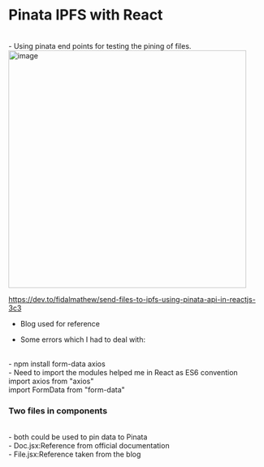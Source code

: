 # Pinata IPFS with React
<br>
- Using pinata end points for testing the pining of files.

<img width="468" alt="image" src="https://user-images.githubusercontent.com/96490105/234174039-922527e2-a2d1-4862-8127-63a8d9a5e24e.png">

https://dev.to/fidalmathew/send-files-to-ipfs-using-pinata-api-in-reactjs-3c3
<br>
- Blog used for reference

- Some errors which I had to deal with:
<br>
- npm install form-data axios
<br>
- Need to import the modules helped me in React as ES6 convention
  <br>
  import axios from "axios"
  <br>
  import FormData from "form-data"
 
<br>
<h3>Two files in components</h3>
 <br>
- both could be used to pin data to Pinata
<br>
- Doc.jsx:Reference from official documentation
<br>
- File.jsx:Reference taken from the blog
